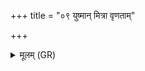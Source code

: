 +++
title = "०९ युष्मान् मित्रा वृणताम्"

+++
<details><summary>मूलम् (GR)</summary>

युष्मान् मित्रा वृणतां  
युष्मान् प्रतिजना उत ।  
युष्मात् ज्ञातित्वं प्रेप्सन्त्य् +++(Bhatt. yuṣmāt jñā- (sic), Kim 2014, 226 yuṣme)+++  
अमृतं मर्त्या इव ॥
</details>